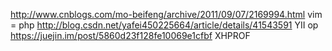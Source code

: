 http://www.cnblogs.com/mo-beifeng/archive/2011/09/07/2169994.html    vim = php 
http://blog.csdn.net/yafei450225664/article/details/41543591      YII op
https://juejin.im/post/5860d23f128fe10069e1cfbf                 XHPROF
